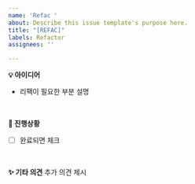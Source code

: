 ```yaml
---
name: 'Refac '
about: Describe this issue template's purpose here.
title: "[REFAC]"
labels: Refactor
assignees: ''

---
```


**💡 아이디어**
- 리팩이 필요한 부분 설명
<br>

**📌 진행상황**
- [ ] 완료되면 체크
<br>

**✨ 기타 의견**
추가 의견 제시
<br>
